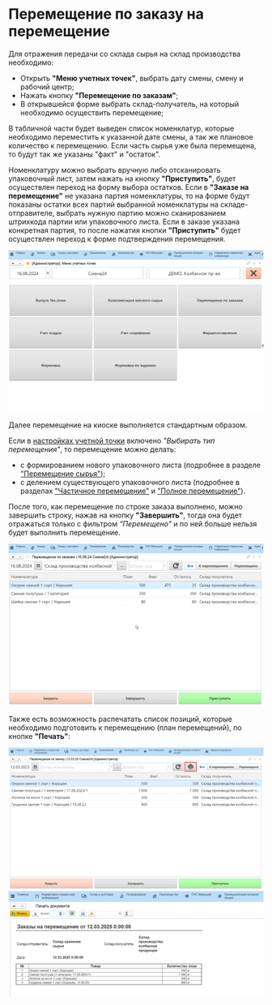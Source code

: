 # Перемещение по заказу на перемещение

Для отражения передачи со склада сырья на склад производства необходимо:

- Открыть **"Меню учетных точек"**, выбрать дату смены, смену и рабочий центр;
- Нажать кнопку **"Перемещение по заказам"**;
- В открывшейся форме выбрать склад-получатель, на который необходимо осуществить перемещение;

В табличной части будет выведен список номенклатур, которые необходимо переместить к указанной дате смены, а так же плановое количество к перемещению. Если часть сырья уже была перемещена, то будут так же указаны "факт" и "остаток". 

Номенклатуру можно выбрать вручную либо отсканировать упаковочный лист, затем нажать на кнопку **"Приступить"**, будет осуществлен переход на форму выбора остатков. Если в **"Заказе на перемещение"** не указана партия номенклатуры, то на форме будут показаны остатки всех партий выбранной номенклатуры на складе-отправителе, выбрать нужную партию можно сканированием штрихкода партии или упаковочного листа. Если в заказе указана конкретная партия, то после нажатия кнопки **"Приступить"** будет осуществлен переход к форме подтверждения перемещения.

![](../../PalletMoving.assets/9.gif)

Далее перемещение на киоске выполняется стандартным образом.

Если в [настройках учетной точки](SettingAccountingPointOrder.md) включено *"Выбирать тип перемещения"*, то перемещение можно делать:

- с формированием нового упаковочного листа (подробнее в разделе ["Перемещение сырья"](../../PeremKiosk/Moving.md));
- с делением существующего упаковочного листа (подробнее в разделах ["Частичное перемещение"](../../PeremKiosk/PartMoving.md) и ["Полное перемещение"](../../PeremKiosk/FullMoving.md)).

После того, как перемещение по строке заказа выполнено, можно завершить строку, нажав на кнопку **"Завершить"**, тогда она будет отражаться только с фильтром *"Перемещено"* и по ней больше нельзя будет выполнить перемещение.

![](../../PalletMoving.assets/10.gif)

Также есть возможность распечатать список позиций, которые необходимо подготовить к перемещению (план перемещений), по кнопке **"Печать"**:

![](../../PalletMoving.assets/image-11.png)
![](../../PalletMoving.assets/image-12.png)